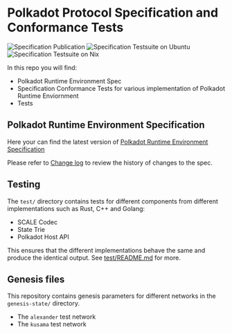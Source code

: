 #  Polkadot Protocol Specification and Conformance Tests

![Specification Publication](https://github.com/w3f/polkadot-spec/workflows/Specification%20Publication/badge.svg)
![Specification Testsuite on Ubuntu](https://github.com/w3f/polkadot-spec/workflows/Specification%20Testsuite%20on%20Ubuntu/badge.svg)
![Specification Testsuite on Nix](https://github.com/w3f/polkadot-spec/workflows/Specification%20Testsuite%20on%20Nix/badge.svg)

In this repo you will find:

- Polkadot Runtime Environment Spec
- Specification Conformance Tests for various implementation of Polkadot Runtime Enviornment
- Tests

## Polkadot Runtime Environment Specification

Here your can find the latest version of [Polkadot Runtime Environment Specification](./runtime-environment-spec/polkadot_re_spec.pdf)

Please refer to [Change log](./runtime-environment-spec/pdre_change_log.org) to review the history of changes to the spec.

## Testing

The `test/` directory contains tests for different components from different implementations such as Rust, C++ and Golang:

- SCALE Codec
- State Trie
- Polkadot Host API

This ensures that the different implementations behave the same and produce the identical output. See [test/README.md](./test/README.md) for more.

## Genesis files

This repository contains genesis parameters for different networks in the `genesis-state/` directory.
- The `alexander` test network
- The `kusama` test network
